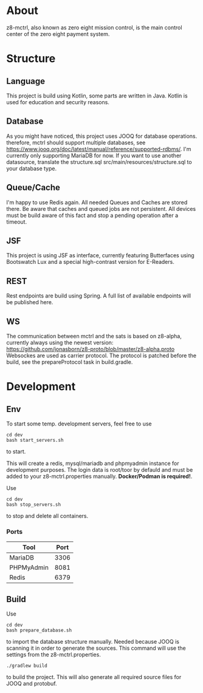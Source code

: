 # About
z8-mctrl, also known as zero eight mission control, is the main control center
of the zero eight payment system.

# Structure

## Language
This project is build using Kotlin, some parts are written in Java. Kotlin is
used for education and security reasons.

## Database
As you might have noticed, this project uses JOOQ for database operations.
therefore, mctrl should support multiple databases, see https://www.jooq.org/doc/latest/manual/reference/supported-rdbms/.
I'm currently only supporting MariaDB for now. If you want to use another datasource,
translate the structure.sql src/main/resources/structure.sql to your database type.

## Queue/Cache
I'm happy to use Redis again. All needed Queues and Caches are stored there. Be aware that
caches and queued jobs are not persistent. All devices must be build aware of this fact
and stop a pending operation after a timeout.

## JSF
This project is using JSF as interface, currently featuring Butterfaces using
Bootswatch Lux and a special high-contrast version for E-Readers.

## REST
Rest endpoints are build using Spring. A full list of available endpoints will be published here.

## WS
The communication between mctrl and the sats is based on z8-alpha, currently always
using the newest version: https://github.com/jonasborn/z8-proto/blob/master/z8-alpha.proto
Websockes are used as carrier protocol. The protocol is patched before the build, see
the prepareProtocol task in build.gradle.
 

# Development

## Env

To start some temp. development servers, feel free to use
```
cd dev
bash start_servers.sh
```
to start.

This will create a redis, mysql/mariadb and phpmyadmin instance for development
purposes. The login data is root/toor by defauld and must be added to your z8-mctrl.properties
manually. **Docker/Podman is required!**.

Use

```
cd dev
bash stop_servers.sh
```
to stop and delete all containers.

### Ports

|Tool       |Port|
|-----------|----|
|MariaDB    |3306|
|PHPMyAdmin |8081|
|Redis      |6379|

## Build

Use

```
cd dev
bash prepare_database.sh
```
to import the database structure manually. Needed because JOOQ is scanning it in order
to generate the sources. This command will use the settings from the z8-mctrl.properties.


```
./gradlew build
```
to build the project. This will also generate all required source files for JOOQ
and protobuf.

